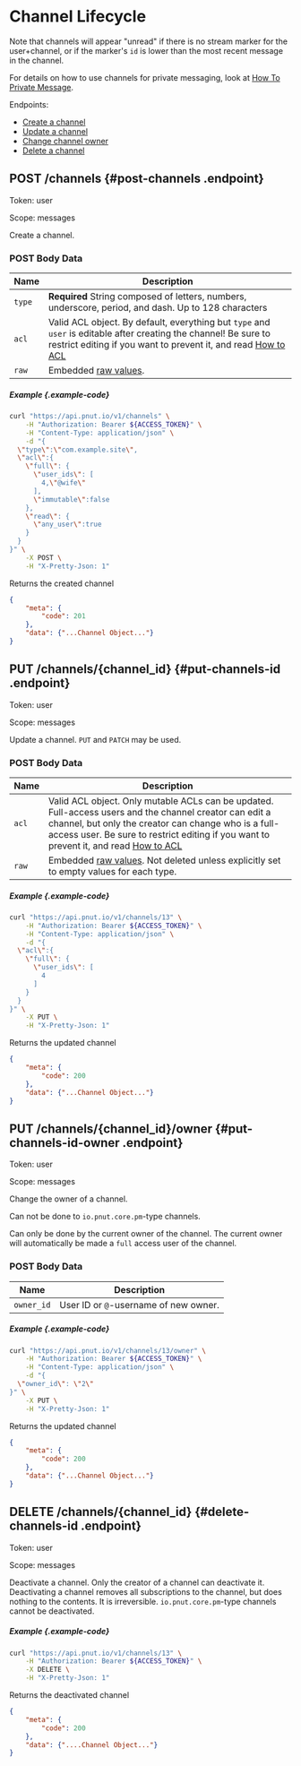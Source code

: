 # Channel Lifecycle

Note that channels will appear "unread" if there is no stream marker for the user+channel, or if the marker's `id` is lower than the most recent message in the channel.

For details on how to use channels for private messaging, look at [How To Private Message](../../how-to/private-messages).

Endpoints:

* [Create a channel](#post-channels)
* [Update a channel](#put-channels-id)
* [Change channel owner](#put-channels-id-owner)
* [Delete a channel](#delete-channels-id)


## <span class="method method-post">POST</span> /channels {#post-channels .endpoint}

Token: <span class="endpoint-meta">user</span>

Scope: <span class="endpoint-meta">messages</span>

Create a channel.

### POST Body Data

Name|Description
-|-
`type`|__Required__ String composed of letters, numbers, underscore, period, and dash. Up to 128 characters
`acl`|Valid ACL object. By default, everything but `type` and `user` is editable after creating the channel! Be sure to restrict editing if you want to prevent it, and read [How to ACL](../../how-to/channel-permissions)
`raw`|Embedded [raw values](/docs/implementation/raw).

##### Example {.example-code}

```bash
curl "https://api.pnut.io/v1/channels" \
    -H "Authorization: Bearer ${ACCESS_TOKEN}" \
    -H "Content-Type: application/json" \
    -d "{
  \"type\":\"com.example.site\",
  \"acl\":{
    \"full\": {
      \"user_ids\": [
        4,\"@wife\"
      ],
      \"immutable\":false
    },
    \"read\": {
      \"any_user\":true
    }
  }
}" \
    -X POST \
    -H "X-Pretty-Json: 1"
```

Returns the created channel

```json
{
    "meta": {
        "code": 201
    },
    "data": {"...Channel Object..."}
}
```



## <span class="method method-put">PUT</span> /channels/<span class="call-param">{channel_id}</span> {#put-channels-id .endpoint}

Token: <span class="endpoint-meta">user</span>

Scope: <span class="endpoint-meta">messages</span>

Update a channel. `PUT` and `PATCH` may be used.

### POST Body Data

Name|Description
-|-
`acl`|Valid ACL object. Only mutable ACLs can be updated. Full-access users and the channel creator can edit a channel, but only the creator can change who is a full-access user. Be sure to restrict editing if you want to prevent it, and read [How to ACL](../../how-to/channel-permissions)
`raw`|Embedded [raw values](/docs/implementation/raw). Not deleted unless explicitly set to empty values for each type.

##### Example {.example-code}

```bash
curl "https://api.pnut.io/v1/channels/13" \
    -H "Authorization: Bearer ${ACCESS_TOKEN}" \
    -H "Content-Type: application/json" \
    -d "{
  \"acl\":{
    \"full\": {
      \"user_ids\": [
      	4
      ]
    }
  }
}" \
    -X PUT \
    -H "X-Pretty-Json: 1"
```

Returns the updated channel

```json
{
    "meta": {
        "code": 200
    },
    "data": {"...Channel Object..."}
}
```



## <span class="method method-put">PUT</span> /channels/<span class="call-param">{channel_id}</span>/owner {#put-channels-id-owner .endpoint}

Token: <span class="endpoint-meta">user</span>

Scope: <span class="endpoint-meta">messages</span>

Change the owner of a channel.

Can not be done to `io.pnut.core.pm`-type channels.

Can only be done by the current owner of the channel. The current owner will automatically be made a `full` access user of the channel.

### POST Body Data

Name|Description
-|-
`owner_id`|User ID or `@`-username of new owner.

##### Example {.example-code}

```bash
curl "https://api.pnut.io/v1/channels/13/owner" \
    -H "Authorization: Bearer ${ACCESS_TOKEN}" \
    -H "Content-Type: application/json" \
    -d "{
  \"owner_id\": \"2\"
}" \
    -X PUT \
    -H "X-Pretty-Json: 1"
```

Returns the updated channel

```json
{
    "meta": {
        "code": 200
    },
    "data": {"...Channel Object..."}
}
```




## <span class="method method-delete">DELETE</span> /channels/<span class="call-param">{channel_id}</span> {#delete-channels-id .endpoint}

Token: <span class="endpoint-meta">user</span>

Scope: <span class="endpoint-meta">messages</span>

Deactivate a channel. Only the creator of a channel can deactivate it. Deactivating a channel removes all subscriptions to the channel, but does nothing to the contents. It is irreversible. `io.pnut.core.pm`-type channels cannot be deactivated.

##### Example {.example-code}

```bash
curl "https://api.pnut.io/v1/channels/13" \
    -H "Authorization: Bearer ${ACCESS_TOKEN}" \
    -X DELETE \
    -H "X-Pretty-Json: 1"
```

Returns the deactivated channel

```json
{
    "meta": {
        "code": 200
    },
    "data": {"....Channel Object..."}
}
```